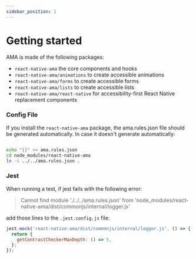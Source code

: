 ```yaml
---
sidebar_position: 1
---
```


# Getting started

AMA is made of the following packages:

- `react-native-ama` the core components and hooks
- `react-native-ama/animations` to create accessible animations
- `react-native-ama/forms` to create accessible forms
- `react-native-ama/lists` to create accessible lists
- `react-native-ama/react-native` for accessibility-first React Native replacement components

### Config File

If you install the `react-native-ama` package, the ama.rules.json file should be generated automatically. In case it doesn't generate automatically:

```bash

echo "{}" >> ama.rules.json
cd node_modules/react-native-ama
ln -s ../../ama.rules.json .
```

### Jest

When running a test, if jest fails with the following error:

> Cannot find module './../../ama.rules.json' from 'node_modules/react-native-ama/dist/commonjs/internal/logger.js'

add those lines to the `.jest.config.js` file:

```js
jest.mock('react-native-ama/dist/commonjs/internal/logger.js', () => {
  return {
    getContrastCheckerMaxDepth: () => 5,
  };
});
```
